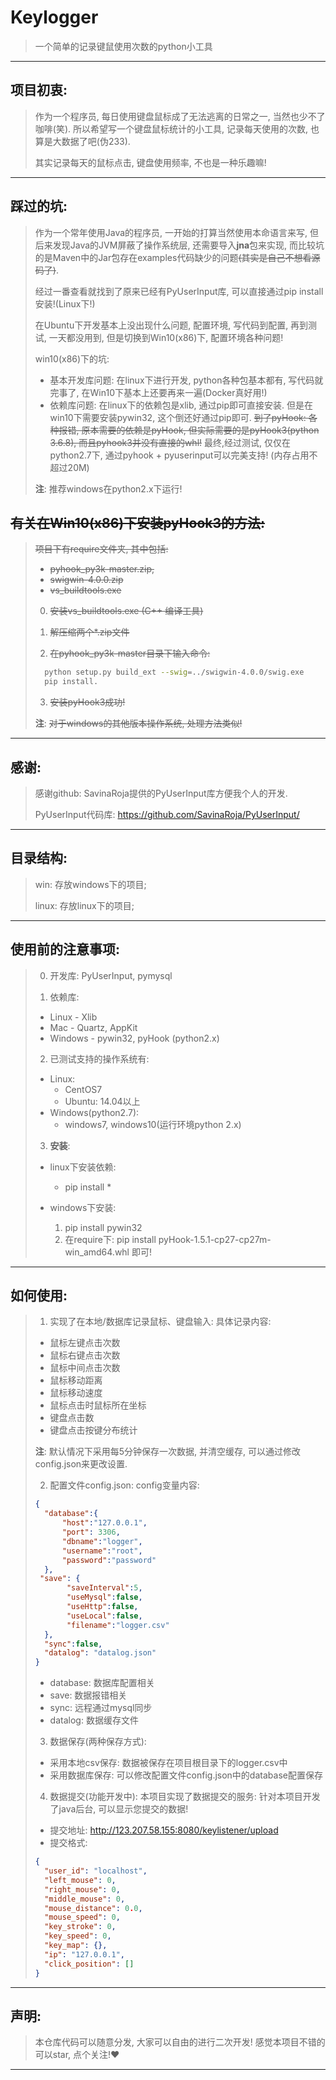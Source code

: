 # Keylogger
> 一个简单的记录键鼠使用次数的python小工具

--------------------

## 项目初衷:
> 作为一个程序员, 每日使用键盘鼠标成了无法逃离的日常之一, 当然也少不了咖啡(笑). 所以希望写一个键盘鼠标统计的小工具, 记录每天使用的次数, 也算是大数据了吧(伪233).
>
> 其实记录每天的鼠标点击, 键盘使用频率, 不也是一种乐趣嘛!

--------------------

## 踩过的坑:
> 作为一个常年使用Java的程序员, 一开始的打算当然使用本命语言来写, 但后来发现Java的JVM屏蔽了操作系统层, 还需要导入**jna**包来实现, 而比较坑的是Maven中的Jar包存在examples代码缺少的问题~~(其实是自己不想看源码了)~~.
>
> 经过一番查看就找到了原来已经有PyUserInput库, 可以直接通过pip install安装!(Linux下!)
> 
> 在Ubuntu下开发基本上没出现什么问题, 配置环境, 写代码到配置, 再到测试, 一天都没用到, 但是切换到Win10(x86)下, 配置环境各种问题!
>
> win10(x86)下的坑:
> * 基本开发库问题:
	在linux下进行开发, python各种包基本都有, 写代码就完事了, 在Win10下基本上还要再来一遍(Docker真好用!) 
> * 依赖库问题:
	在linux下的依赖包是xlib, 通过pip即可直接安装.
	但是在win10下需要安装pywin32, 这个倒还好通过pip即可.
	~~到了pyHook: 各种报错, 原本需要的依赖是pyHook, 但实际需要的是pyHook3(python 3.6.8), 而且pyhook3并没有直接的whl!~~
	最终,经过测试, 仅仅在python2.7下, 通过pyhook + pyuserinput可以完美支持!
	(内存占用不超过20M)
>
> **注**: 推荐windows在python2.x下运行!


## ~~有关在Win10(x86)下安装pyHook3的方法:~~
> ~~项目下有require文件夹, 其中包括:~~
> * ~~pyhook_py3k-master.zip,~~
> * ~~swigwin-4.0.0.zip~~
> * ~~vs_buildtools.exe~~
>
> 0. ~~安装vs_buildtools.exe (C++ 编译工具)~~
> 
> 1. ~~解压缩两个*.zip文件~~
>
> 2. ~~在pyhook_py3k-master目录下输入命令:~~
> ``` bash
>   python setup.py build_ext --swig=../swigwin-4.0.0/swig.exe
>	pip install.
> ```
> 3. ~~安装pyHook3成功!~~
>
> **注**: ~~对于windows的其他版本操作系统, 处理方法类似!~~

--------------------

## 感谢: 
> 感谢github: SavinaRoja提供的PyUserInput库方便我个人的开发.
>
> PyUserInput代码库:  <https://github.com/SavinaRoja/PyUserInput/>
>

-------------------

## 目录结构:
> win: 存放windows下的项目;
>
> linux: 存放linux下的项目;

-------------------
## 使用前的注意事项:
> 0. 开发库: PyUserInput, pymysql
>
> 1. 依赖库:
> * Linux - Xlib
> * Mac - Quartz, AppKit
> * Windows - pywin32, pyHook (python2.x)
>
> 2. 已测试支持的操作系统有:
> * Linux: 
>	* CentOS7
>   * Ubuntu: 14.04以上
> * Windows(python2.7):
>   * windows7, windows10(运行环境python 2.x)
>
> 3. **安装**:
> * linux下安装依赖:
>	* pip install *
>
> * windows下安装:
>	1. pip install pywin32
> 	2. 在require下: pip install pyHook-1.5.1-cp27-cp27m-win_amd64.whl 即可!
>

-------------------

## 如何使用:
> 1. 实现了在本地/数据库记录鼠标、键盘输入:
> 具体记录内容:
> * 鼠标左键点击次数
> * 鼠标右键点击次数
> * 鼠标中间点击次数
> * 鼠标移动距离
> * 鼠标移动速度
> * 鼠标点击时鼠标所在坐标
> * 键盘点击数
> * 键盘点击按键分布统计
>
> **注**: 默认情况下采用每5分钟保存一次数据, 并清空缓存, 可以通过修改config.json来更改设置.
>
> 2. 配置文件config.json:
> config变量内容:
> ``` json
> {
>	"database":{
>		"host":"127.0.0.1",
>		"port": 3306,        
>		"dbname":"logger",
>		"username":"root",
>		"password":"password"
>	},
>  "save": {
>        "saveInterval":5,
>        "useMysql":false,
>        "useHttp":false,
>        "useLocal":false,
>        "filename":"logger.csv"
>   },
>   "sync":false, 
>   "datalog": "datalog.json"
> }
> ```
> * database: 数据库配置相关
> * save: 数据报错相关
> * sync: 远程通过mysql同步
> * datalog: 数据缓存文件
>
>
> 3. 数据保存(两种保存方式):
> * 采用本地csv保存:
>      数据被保存在项目根目录下的logger.csv中
> * 采用数据库保存:
>      可以修改配置文件config.json中的database配置保存
>
> 4. 数据提交(功能开发中):
> 本项目实现了数据提交的服务:
>   针对本项目开发了java后台, 可以显示您提交的数据!
> * 提交地址: <a>http://123.207.58.155:8080/keylistener/upload</a>
> * 提交格式: 
> ``` json
> {
>	"user_id": "localhost",
>	"left_mouse": 0,
>	"right_mouse": 0,
>	"middle_mouse": 0,
>	"mouse_distance": 0.0,
>	"mouse_speed": 0,
>	"key_stroke": 0,
>	"key_speed": 0,
>	"key_map": {},
>	"ip": "127.0.0.1",
>	"click_position": []
> }
> ```

-------------------

## 声明:
> 本仓库代码可以随意分发, 大家可以自由的进行二次开发!
> 感觉本项目不错的可以star, 点个关注!❤ 

-------------------
